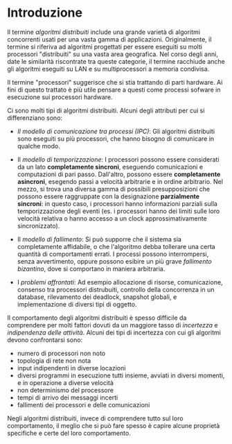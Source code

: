 # Introduzione

Il termine *algoritmi distribuiti* include una grande varietà di algoritmi
concorrenti usati per una vasta gamma di applicazioni. Originalmente, il
termine si riferiva ad algoritmi progettati per essere eseguiti su molti
processori "distribuiti" su una vasta area geografica. Nel corso degli anni,
date le similarità riscontrate tra queste categorie, il termine racchiude anche
gli algoritmi eseguiti su LAN e su multiprocessori a memoria condivisa.

Il termine "processori" suggerisce che si stia trattando di parti hardware. Ai
fini di questo trattato è più utile pensare a questi come processi sofware in
esecuzione sui processori hardware.

Ci sono molti tipi di algoritmi distribuiti. Alcuni degli attributi per cui si
differenziano sono:

* *Il modello di comunicazione tra processi (IPC)*: Gli algoritmi distribuiti
  sono eseguiti su più processori, che hanno bisogno di comunicare in qualche
  modo.

* Il *modello di temporizzazione*: I processori possono essere considerati da
  un lato **completamente sincroni**, eseguendo comunicazioni e computazioni
  di pari passo. Dall'altro, possono essere **completamente asincroni**,
  esegendo passi a velocità arbitrarie e in ordine arbitrario. Nel mezzo, si
  trova una diversa gamma di possibili presupposizioni che possono essere
  raggruppate con la designazione **parzialmente sincroni**: in questo caso, i
  processori hanno informazioni parziali sulla temporizzazione degli eventi
  (es. i processori hanno dei limiti sulle loro velocità relativa o hanno
  accesso a un clock approssimativamente sincronizzato).

* Il *modello di fallimento*: Si può supporre che il sistema sia completamente
  affidabile, o che l'algoritmo debba tollerare una certa quantità di
  comportamenti errati. I processi possono interrompersi, senza avvertimento,
  oppure possono esibire un più grave *fallimento bizantino*, dove si
  comportano in maniera arbitraria.

* I *problemi affrontati*: Ad esempio allocazione di risorse, comunicazione,
  consenso tra processori distrubuiti, controllo della concorrenza in un
  database, rilevamento dei deadlock, snapshot globali, e implementazione di
  diversi tipi di oggetto.

Il comportamento degli algoritmi distribuiti è spesso difficile da comprendere
per molti fattori dovuti da un maggiore tasso di *incertezza* e *indipendenza
delle attività*. Alcuni dei tipi di incertezza con cui gli algoritmi devono
confrontarsi sono:

* numero di processori non noto
* topologia di rete non nota
* input indipendenti in diverse locazioni
* diversi programmi in esecuzione tutti insieme, avviati in diversi momenti, e
  in operazione a diverse velocità
* non determinismo del processore
* tempi di arrivo dei messaggi incerti
* fallimenti dei processori e delle comunicazioni

Negli algoritmi distribuiti, invece di comprendere tutto sul loro
comportamento, il meglio che si può fare spesso è capire alcune proprietà
specifiche e certe del loro comportamento.
